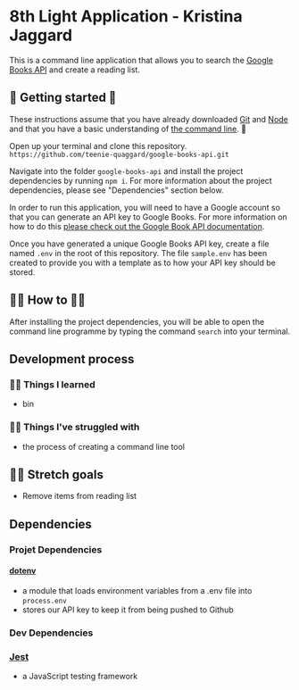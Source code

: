 # 8th Light Application - Kristina Jaggard

This is a command line application that allows you to search the [Google Books API](https://developers.google.com/books/docs/overview) and create a reading list.

## 🏁 Getting started 🏁

These instructions assume that you have already downloaded [Git](https://git-scm.com/downloads) and [Node](https://nodejs.org/en/) and that you have a basic understanding of [the command line](https://www.codecademy.com/articles/command-line-commands). 🕺

Open up your terminal and clone this repository.
`https://github.com/teenie-quaggard/google-books-api.git`

Navigate into the folder `google-books-api` and install the project dependencies by running `npm i`. For more information about the project dependencies, please see "Dependencies" section below.

In order to run this application, you will need to have a Google account so that you can generate an API key to Google Books. For more information on how to do this [please check out the Google Book API documentation](https://developers.google.com/books/docs/v1/using).

Once you have generated a unique Google Books API key, create a file named `.env` in the root of this repository. The file `sample.env` has been created to provide you with a template as to how your API key should be stored.

## 🤷🏻‍ How to ‍‍‍‍🤷🏻‍

After installing the project dependencies, you will be able to open the command line programme by typing the command `search` into your terminal.

## Development process

### 🙋🏻‍ Things I learned

- bin

### 🤦🏻‍ Things I've struggled with

- the process of creating a command line tool

## 🧘🏻‍ Stretch goals

- Remove items from reading list

## Dependencies

### Projet Dependencies

#### [dotenv](https://www.npmjs.com/package/dotenv)

- a module that loads environment variables from a .env file into `process.env`
- stores our API key to keep it from being pushed to Github

### Dev Dependencies

### [Jest](https://jestjs.io/en/)

- a JavaScript testing framework
